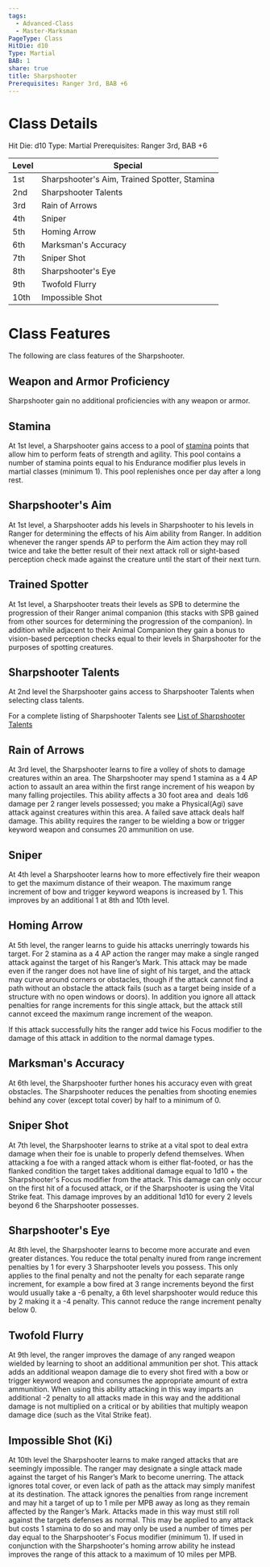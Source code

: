 ```yaml
---
tags:
  - Advanced-Class
  - Master-Marksman
PageType: Class
HitDie: d10
Type: Martial
BAB: 1
share: true
title: Sharpshooter
Prerequisites: Ranger 3rd, BAB +6
---
```

# Class Details
Hit Die:  d10
Type: Martial
Prerequisites: Ranger 3rd, BAB +6

| Level | Special                                      |
| ----- | -------------------------------------------- |
| 1st   | Sharpshooter's Aim, Trained Spotter, Stamina |
| 2nd   | Sharpshooter Talents                         |
| 3rd   | Rain of Arrows                               |
| 4th   | Sniper                                       |
| 5th   | Homing Arrow                                 |
| 6th   | Marksman's Accuracy                          |
| 7th   | Sniper Shot                                  |
| 8th   | Sharpshooter's Eye                           |
| 9th   | Twofold Flurry                               |
| 10th  | Impossible Shot                              |

# Class Features

The following are class features of the Sharpshooter.
## Weapon and Armor Proficiency

Sharpshooter gain no additional proficiencies with any weapon or armor.
## Stamina

At 1st level, a Sharpshooter gains access to a pool of <a href="/Rules/Combat%20Rules/Combat%20Statistics/#stamina">stamina</a> points that allow him to perform feats of strength and agility. This pool contains a number of stamina points equal to his Endurance modifier plus levels in martial classes (minimum 1). This pool replenishes once per day after a long rest.

## Sharpshooter's Aim

At 1st level, a Sharpshooter adds his levels in Sharpshooter to his levels in Ranger for determining the effects of his Aim ability from Ranger. In addition whenever the ranger spends AP to perform the Aim action they may roll twice and take the better result of their next attack roll or sight-based perception check made against the creature until the start of their next turn.
## Trained Spotter

At 1st level, a Sharpshooter treats their levels as SPB to determine the progression of their Ranger animal companion (this stacks with SPB gained from other sources for determining the progression of the companion). In addition while adjacent to their Animal Companion they gain a bonus to vision-based perception checks equal to their levels in Sharpshooter for the purposes of spotting creatures.
## Sharpshooter Talents

At 2nd level the Sharpshooter gains access to Sharpshooter Talents when selecting class talents.

For a complete listing of Sharpshooter Talents see [List of Sharpshooter Talents](./List%20of%20Sharpshooter%20Talents.md)
## Rain of Arrows

At 3rd level, the Sharpshooter learns to fire a volley of shots to damage creatures within an area. The Sharpshooter may spend 1 stamina as a 4 AP action to assault an area within the first range increment of his weapon by many falling projectiles. This ability affects a 30 foot area and  deals 1d6 damage per 2 ranger levels possessed; you make a Physical(Agi) save attack against creatures within this area. A failed save attack deals half damage. This ability requires the ranger to be wielding a bow or trigger keyword weapon and consumes 20 ammunition on use.
## Sniper

At 4th level a Sharpshooter learns how to more effectively fire their weapon to get the maximum distance of their weapon. The maximum range increment of bow and trigger keyword weapons is increased by 1. This improves by an additional 1 at 8th and 10th level.
## Homing Arrow

At 5th level, the ranger learns to guide his attacks unerringly towards his target. For 2 stamina as a 4 AP action the ranger may make a single ranged attack against the target of his Ranger’s Mark. This attack may be made even if the ranger does not have line of sight of his target, and the attack may curve around corners or obstacles, though if the attack cannot find a path without an obstacle the attack fails (such as a target being inside of a structure with no open windows or doors). In addition you ignore all attack penalties for range increments for this single attack, but the attack still cannot exceed the maximum range increment of the weapon.

If this attack successfully hits the ranger add twice his Focus modifier to the damage of this attack in addition to the normal damage types.
## Marksman's Accuracy

At 6th level, the Sharpshooter further hones his accuracy even with great obstacles. The Sharpshooter reduces the penalties from shooting enemies behind any cover (except total cover) by half to a minimum of 0.
## Sniper Shot

At 7th level, the Sharpshooter learns to strike at a vital spot to deal extra damage when their foe is unable to properly defend themselves. When attacking a foe with a ranged attack whom is either flat-footed, or has the flanked condition the target takes additional damage equal to 1d10 + the Sharpshooter's Focus modifier from the attack. This damage can only occur on the first hit of a focused attack, or if the Sharpshooter is using the Vital Strike feat. This damage improves by an additional 1d10 for every 2 levels beyond 6 the Sharpshooter possesses.
## Sharpshooter's Eye

At 8th level, the Sharpshooter learns to become more accurate and even greater distances. You reduce the total penalty inured from range increment penalties by 1 for every 3 Sharpshooter levels you possess. This only applies to the final penalty and not the penalty for each separate range increment, for example a bow fired at 3 range increments beyond the first would usually take a -6 penalty, a 6th level sharpshooter would reduce this by 2 making it a -4 penalty. This cannot reduce the range increment penalty below 0.
## Twofold Flurry

At 9th level, the ranger improves the damage of any ranged weapon wielded by learning to shoot an additional ammunition per shot. This attack adds an additional weapon damage die to every shot fired with a bow or trigger keyword weapon and consumes the appropriate amount of extra ammunition. When using this ability attacking in this way imparts an additional -2 penalty to all attacks made in this way and the additional damage is not multiplied on a critical or by abilities that multiply weapon damage dice (such as the Vital Strike feat).
## Impossible Shot (Ki)

At 10th level the Sharpshooter learns to make ranged attacks that are seemingly impossible. The ranger may designate a single attack made against the target of his Ranger’s Mark to become unerring. The attack ignores total cover, or even lack of path as the attack may simply manifest at its destination. The attack ignores the penalties from range increment and may hit a target of up to 1 mile per MPB away as long as they remain affected by the Ranger’s Mark. Attacks made in this way must still roll against the targets defenses as normal. This may be applied to any attack but costs 1 stamina to do so and may only be used a number of times per day equal to the Sharpshooter's Focus modifier (minimum 1). If used in conjunction with the Sharpshooter's homing arrow ability he instead improves the range of this attack to a maximum of 10 miles per MPB.